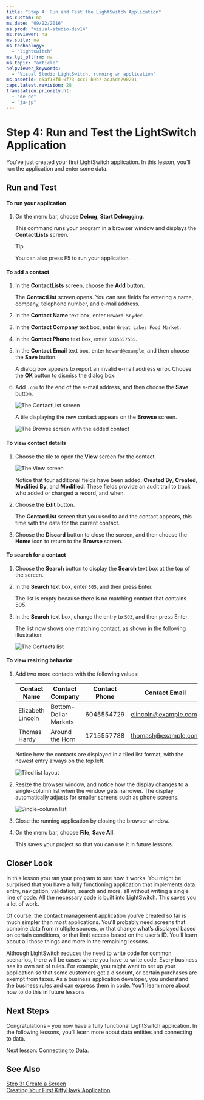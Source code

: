 ```yaml
---
title: "Step 4: Run and Test the LightSwitch Application"
ms.custom: na
ms.date: "09/22/2016"
ms.prod: "visual-studio-dev14"
ms.reviewer: na
ms.suite: na
ms.technology: 
  - "lightswitch"
ms.tgt_pltfrm: na
ms.topic: "article"
helpviewer_keywords: 
  - "Visual Studio LightSwitch, running an application"
ms.assetid: d5af18fd-0f73-4cc7-b9b7-ac35de790291
caps.latest.revision: 28
translation.priority.ht: 
  - "de-de"
  - "ja-jp"
---
```

# Step 4: Run and Test the LightSwitch Application
You’ve just created your first LightSwitch application. In this lesson, you’ll run the application and enter some data.  
  
## Run and Test  
  
#### To run your application  
  
1.  On the menu bar, choose **Debug**, **Start Debugging**.  
  
     This command runs your program in a browser window and displays the **ContactLists** screen.  
  
    > [!TIP]
    >  You can also press F5 to run your application.  
  
#### To add a contact  
  
1.  In the **ContactLists** screen, choose the **Add** button.  
  
     The **ContactList** screen opens. You can see fields for entering a name, company, telephone number, and e-mail address.  
  
2.  In the **Contact Name** text box, enter `Howard Snyder`.  
  
3.  In the **Contact Company** text box, enter `Great Lakes Food Market`.  
  
4.  In the **Contact Phone** text box, enter `5035557555`.  
  
5.  In the **Contact Email** text box, enter `howard@example`, and then choose the **Save** button.  
  
     A dialog box appears to report an invalid e-mail address error. Choose the **OK** button to dismiss the dialog box.  
  
6.  Add `.com` to the end of the e-mail address, and then choose the **Save** button.  
  
     ![The ContactList screen](../VS_csharp/media/ls_tour05.PNG "LS_Tour05")  
  
     A tile displaying the new contact appears on the **Browse** screen.  
  
     ![The Browse screen with the added contact](../VS_csharp/media/ls_tour06.png "LS_Tour06")  
  
#### To view contact details  
  
1.  Choose the tile to open the **View** screen for the contact.  
  
     ![The View screen](../VS_csharp/media/ls_tour07.png "LS_Tour07")  
  
     Notice that four additional fields have been added:  **Created By**, **Created**, **Modified By**, and **Modified**. These fields provide an audit trail to track who added or changed a record, and when.  
  
2.  Choose the **Edit** button.  
  
     The **ContactList** screen that you used to add the contact appears, this time with the data for the current contact.  
  
3.  Choose the **Discard** button to close the screen, and then choose the **Home** icon to return to the **Browse** screen.  
  
#### To search for a contact  
  
1.  Choose the **Search** button to display the **Search** text box at the top of the screen.  
  
2.  In the **Search** text box, enter `505`, and then press Enter.  
  
     The list is empty because there is no matching contact that contains 505.  
  
3.  In the **Search** text box, change the entry to `503`, and then press Enter.  
  
     The list now shows one matching contact, as shown in the following illustration:  
  
     ![The Contacts list](../VS_csharp/media/ls_tour02.PNG "LS_Tour02")  
  
#### To view resizing behavior  
  
1.  Add two more contacts with the following values:  
  
    |Contact Name|Contact Company|Contact Phone|Contact Email|  
    |------------------|---------------------|-------------------|-------------------|  
    |Elizabeth Lincoln|Bottom-Dollar Markets|6045554729|elincoln@example.com|  
    |Thomas Hardy|Around the Horn|1715557788|thomash@example.com|  
  
     Notice how the contacts are displayed in a tiled list format, with the newest entry always on the top left.  
  
     ![Tiled list layout](../VS_csharp/media/ls_tour08.PNG "LS_Tour08")  
  
2.  Resize the browser window, and notice how the display changes to a single-column list when the window gets narrower. The display automatically adjusts for smaller screens such as phone screens.  
  
     ![Single&#45;column list](../VS_csharp/media/ls_tour09.PNG "LS_Tour09")  
  
3.  Close the running application by closing the browser window.  
  
4.  On the menu bar, choose **File**, **Save All**.  
  
     This saves your project so that you can use it in future lessons.  
  
## Closer Look  
 In this lesson you ran your program to see how it works. You might be surprised that you have a fully functioning application that implements data entry, navigation, validation, search and more, all without writing a single line of code. All the necessary code is built into LightSwitch. This saves you a lot of work.  
  
 Of course, the contact management application you've created so far is much simpler than most applications. You'll probably need screens that combine data from multiple sources, or that change what’s displayed based on certain conditions, or that limit access based on the user’s ID. You’ll learn about all those things and more in the remaining lessons.  
  
 Although LightSwitch reduces the need to write code for common scenarios, there will be cases where you have to write code. Every business has its own set of rules. For example, you might want to set up your application so that some customers get a discount, or certain purchases are exempt from taxes. As a business application developer, you understand the business rules and can express them in code. You’ll learn more about how to do this in future lessons  
  
## Next Steps  
 Congratulations – you now have a fully functional LightSwitch application. In the following lessons, you’ll learn more about data entities and connecting to data.  
  
 Next lesson: [Connecting to Data](../VS_csharp/connecting-to-data-in-a-lightswitch-application.md).  
  
## See Also  
 [Step 3: Create a Screen](../VS_csharp/step-3--create-screens-in-lightswitch.md)   
 [Creating Your First KittyHawk Application](../VS_csharp/creating-your-first-lightswitch-application.md)